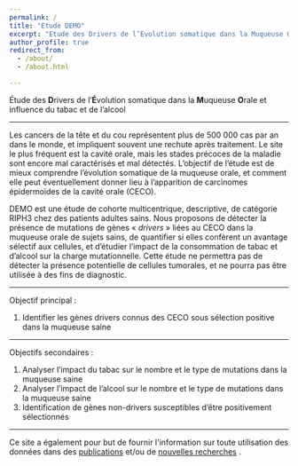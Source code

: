 ```yaml
---
permalink: /
title: "Etude DEMO"
excerpt: "Etude des Drivers de l’Evolution somatique dans la Muqueuse Orale et influence du tabac et de l’alcool"
author_profile: true
redirect_from:
  - /about/
  - /about.html

---
```


Étude des <b>D</b>rivers de l’<b>É</b>volution somatique dans la <b>M</b>uqueuse <b>O</b>rale et influence du tabac et de l’alcool

---
Les cancers de la tête et du cou représentent plus de 500 000 cas par an dans le monde, et impliquent souvent une rechute après traitement. Le site le plus fréquent est la cavité orale, mais les stades précoces de la maladie sont encore mal caractérisés et mal détectés. L’objectif de l’étude est de mieux comprendre l’évolution somatique de la muqueuse orale, et comment elle peut éventuellement donner lieu à l’apparition de carcinomes épidermoïdes de la cavité orale (CECO).

DEMO est une étude de cohorte multicentrique, descriptive, de catégorie RIPH3 chez des patients adultes sains. Nous proposons de détecter la présence de mutations de gènes « <i>drivers</i> » liées au CECO dans la muqueuse orale de sujets sains, de quantifier si elles confèrent un avantage sélectif aux cellules, et d’étudier l’impact de la consommation de tabac et d’alcool sur la charge mutationnelle. Cette étude ne permettra pas de détecter la présence potentielle de cellules tumorales, et ne pourra pas être utilisée à des fins de diagnostic.

---

Objectif principal :
1.	Identifier les gènes drivers connus des CECO sous sélection positive dans la muqueuse saine

---

Objectifs secondaires :
1.	Analyser l’impact du tabac sur le nombre et le type de mutations dans la muqueuse saine
1.	Analyser l’impact de l’alcool sur le nombre et le type de mutations dans la muqueuse saine
1.	Identification de gènes non-drivers susceptibles d’être positivement sélectionnés

---

Ce site a également pour but de fournir l'information sur toute utilisation des données dans des [publications](https://etude-demo.github.io/publications/) et/ou de [nouvelles recherches](https://etude-demo.github.io/donnees/) .
